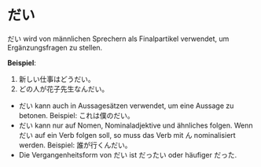 ---
---
# だい

だい wird von männlichen Sprechern als Finalpartikel verwendet, um Ergänzungsfragen zu stellen.

**Beispiel**:

1. 新しい仕事はどうだい。
2. どの人が花子先生なんだい。

- だい kann auch in Aussagesätzen verwendet, um eine Aussage zu betonen. Beispiel: これは僕のだい。
- だい kann nur auf Nomen, Nominaladjektive und ähnliches folgen. Wenn だい auf ein Verb folgen soll, so muss das Verb mit ん nominalisiert werden. Beispiel: 誰が行くんだい。
- Die Vergangenheitsform von だい ist だったい oder häufiger だった.
